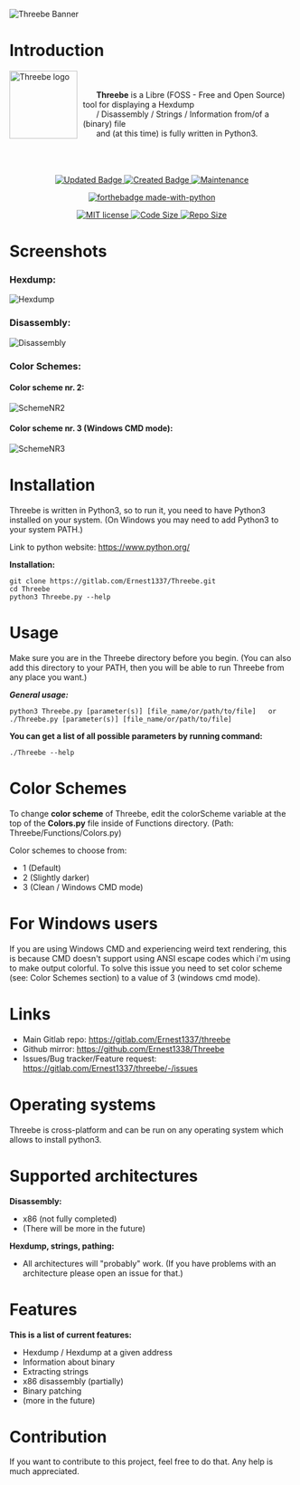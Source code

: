 ![Threebe Banner](https://raw.githubusercontent.com/Ernest1338/test_threebe1/master/threebe_banner.png)

# **Introduction**

<img width="120" height="120" align="left" style="float: left; margin: 0 10px 0 0;" alt="Threebe logo" src="https://raw.githubusercontent.com/Ernest1338/test_threebe1/master/ThreebeLogoCircle.png" />
<br /><br />
&nbsp;&nbsp;&nbsp;&nbsp;&nbsp;&nbsp;<b>Threebe</b> is a Libre (FOSS - Free and Open Source) tool for displaying a Hexdump<br />
&nbsp;&nbsp;&nbsp;&nbsp;&nbsp;&nbsp;/ Disassembly / Strings / Information from/of a (binary) file<br />
&nbsp;&nbsp;&nbsp;&nbsp;&nbsp;&nbsp;and (at this time) is fully written in Python3.
<br /><br />
<br /><br />
<p align="center">
    <a href="https://gitlab.com/Ernest1337/threebe">
        <img src="https://badges.pufler.dev/updated/Ernest1338/Threebe" alt="Updated Badge" />
    </a>
    <a href="https://gitlab.com/Ernest1337/threebe">
        <img src="https://badges.pufler.dev/created/Ernest1338/Threebe" alt="Created Badge" />
    </a>
    <a href="https://gitlab.com/Ernest1337/threebe">
        <img src="https://img.shields.io/badge/Maintained%3F-yes-green.svg" alt="Maintenance" />
    </a>
</p>
<p align="center">
    <a href="https://gitlab.com/Ernest1337/threebe">
        <img src="https://ForTheBadge.com/images/badges/made-with-python.svg" alt="forthebadge made-with-python" />
    </a>
</p>
<p align="center">
    <a href="https://gitlab.com/Ernest1337/threebe">
        <img src="https://img.shields.io/badge/License-MIT-blue.svg" alt="MIT license" />
    </a>
    <a href="https://gitlab.com/Ernest1337/threebe">
        <img src="https://img.shields.io/github/languages/code-size/Ernest1338/Threebe.svg" alt="Code Size" />
    </a>
    <a href="https://gitlab.com/Ernest1337/threebe">
        <img src="https://img.shields.io/github/repo-size/Ernest1338/Threebe.svg" alt="Repo Size" />
    </a>
</p>

# **Screenshots**

### Hexdump:

![Hexdump](https://raw.githubusercontent.com/Ernest1338/test_threebe1/master/threebe.png)

### Disassembly:

![Disassembly](https://raw.githubusercontent.com/Ernest1338/test_threebe1/master/disas.png)

### Color Schemes:

#### Color scheme nr. 2:

![SchemeNR2](https://raw.githubusercontent.com/Ernest1338/test_threebe1/master/color1.png)

#### Color scheme nr. 3 (Windows CMD mode):

![SchemeNR3](https://raw.githubusercontent.com/Ernest1338/test_threebe1/master/color2.png)

# **Installation**

Threebe is written in Python3, so to run it, you need to have Python3 installed on your system. 
(On Windows you may need to add Python3 to your system PATH.)

Link to python website: https://www.python.org/

**Installation:**
```
git clone https://gitlab.com/Ernest1337/Threebe.git
cd Threebe
python3 Threebe.py --help
```

# **Usage**

Make sure you are in the Threebe directory before you begin. (You can also add this directory to your PATH, then you will be able to run Threebe from any place you want.)

***General usage:***
```
python3 Threebe.py [parameter(s)] [file_name/or/path/to/file]   or   ./Threebe.py [parameter(s)] [file_name/or/path/to/file]
```


**You can get a list of all possible parameters by running command:**
```
./Threebe --help
```

# **Color Schemes**

To change **color scheme** of Threebe, edit the colorScheme variable at the top of the **Colors.py** file inside of Functions directory. (Path: Threebe/Functions/Colors.py)

Color schemes to choose from:
- 1 (Default)
- 2 (Slightly darker)
- 3 (Clean / Windows CMD mode)

# **For Windows users**

If you are using Windows CMD and experiencing weird text rendering, this is because CMD doesn't support using ANSI escape codes which i'm using to make output colorful. To solve this issue you need to set color scheme (see: Color Schemes section) to a value of 3 (windows cmd mode).

# **Links**

- Main Gitlab repo: https://gitlab.com/Ernest1337/threebe
- Github mirror: https://github.com/Ernest1338/Threebe
- Issues/Bug tracker/Feature request: https://gitlab.com/Ernest1337/threebe/-/issues

# **Operating systems**

Threebe is cross-platform and can be run on any operating system which allows to install python3.

# **Supported architectures**

**Disassembly:**
- x86 (not fully completed)
- (There will be more in the future)

**Hexdump, strings, pathing:**
- All architectures will "probably" work. (If you have problems with an architecture please open an issue for that.)

# **Features**

**This is a list of current features:**
* Hexdump / Hexdump at a given address
* Information about binary
* Extracting strings
* x86 disassembly (partially)
* Binary patching
* (more in the future)

# **Contribution**

If you want to contribute to this project, feel free to do that.
Any help is much appreciated.
